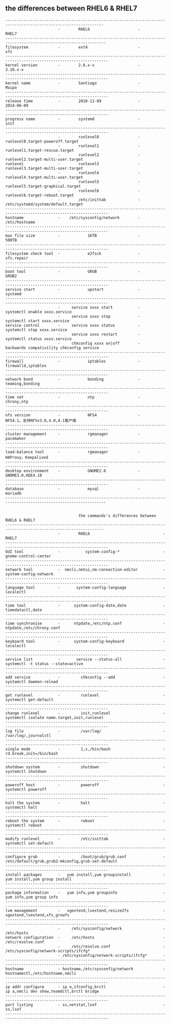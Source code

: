 ## the differences between RHEL6 & RHEL7

    -----------------------------------------------------------------------------------------------------------------
                           -        RHEL6                     -          RHEL7
    ------------------------------------------------------------------------------------------------------------------
    filesystem             -        ext4                      -          xfs        
    -------------------------------------------------------------------------------------------------------------------
    kernel version         -        2.6.x-x                   -          3.10.x-x
    -------------------------------------------------------------------------------------------------------------------
    kernel name            -        Santiago                  -          Maipo
    -------------------------------------------------------------------------------------------------------------------
    release time           -        2010-11-09                -          2014-06-09 
    -------------------------------------------------------------------------------------------------------------------
    progress name          -        systemd                   -          init
    -------------------------------------------------------------------------------------------------------------------
                           -        runlevel0                 -          runlevel0.target-poweroff.target           
                           -        runlevel1                 -          runlevel1.target-rescue.target             
                           -        runlevel2                 -          runlevel2.target-multi-user.target         
    runlevel               -        runlevel3                 -          runlevel3.target-multi-user.target         
                           -        runlevel4                 -          runlevel4.target-multi-user.target         
                           -        runlevel5                 -          runlevel5.target-graphical.target          
                           -        runlevel6                 -          runlevel6.target-reboot.target             
                           -        /etc/inittab              -          /etc/systemd/system/default.target         
    -------------------------------------------------------------------------------------------------------------------
    hostname               -    /etc/sysconfig/network        -          /etc/hostname
    -------------------------------------------------------------------------------------------------------------------
    max file size          -            16TB                  -          500TB
    -------------------------------------------------------------------------------------------------------------------
    filesystem check tool  -            e2fsck                -          xfs.repair
    -------------------------------------------------------------------------------------------------------------------
    boot tool              -            GRUB                  -          GRUB2
    -------------------------------------------------------------------------------------------------------------------
    service start          -            upstart               -          systemd 
    -------------------------------------------------------------------------------------------------------------------
                           -     service xxxx start           -          systemctl enable xxxx.service 
                           -     service xxxx stop            -          systemctl start xxxx.service
    service control        -     service xxxx status          -          systemctl stop xxxx.service
                           -     service xxxx restart         -          systemctl status xxxx.service 
                           -     chkconfig xxxx on|off        -          backwards compativility chkconfig service
    -------------------------------------------------------------------------------------------------------------------
    firewall               -            iptables              -          firewalld,iptables
    -------------------------------------------------------------------------------------------------------------------
    network bond           -            bonding               -          teaming,bonding
    -------------------------------------------------------------------------------------------------------------------
    time set               -            ntp                   -          chrony,ntp
    -------------------------------------------------------------------------------------------------------------------
    nfs version            -            NFS4                  -          NFS4.1，支持NFSv3.0,4.0,4.1客户端
    -------------------------------------------------------------------------------------------------------------------
    cluster management     -            rgmanager             -          pacemaker
    -------------------------------------------------------------------------------------------------------------------
    load-balance tool      -            rgmanager             -          HAProxy，Keepalived
    -------------------------------------------------------------------------------------------------------------------
    desktop environment    -            GNOME2.0              -          GNOME3.0,KDE4.10
    -------------------------------------------------------------------------------------------------------------------
    database               -            mysql                 -          mariadb
    ------------------------------------------------------------------------------------------------------------------
    
    
                                    the commands's differences between RHEL6 & RHEL7
    -----------------------------------------------------------------------------------------------------------------
                           -        RHEL6                                -          RHEL7
    -------------------------------------------------------------------------------------------------------------------
    GUI tool               -           system-config-*                   - gnome-control-center
    -------------------------------------------------------------------------------------------------------------------
    network tool           -  nmcli,nmtui,nm-connection-editor           - system-config-network
    -------------------------------------------------------------------------------------------------------------------
    language tool          -       system-config-language                - localectl
    -------------------------------------------------------------------------------------------------------------------
    time tool              -      system-config-date,date                - timedatactl,date 
    -------------------------------------------------------------------------------------------------------------------
    time synchronise       -      ntpdate,/etc/ntp.conf                  - ntpdate,/etc/chrony.conf
    -------------------------------------------------------------------------------------------------------------------
    keyboard tool          -      system-config-keyboard                 - localectl
    -------------------------------------------------------------------------------------------------------------------
    service list           -       service --status-all                  - systemctl -t status --state=active
    -------------------------------------------------------------------------------------------------------------------
    add service            -         chkconfig --add                     - systemctl daemon-reload
    -------------------------------------------------------------------------------------------------------------------
    get runlevel           -         runlevel                            - systemctl get-default
    -------------------------------------------------------------------------------------------------------------------
    change runlevel        -         init,runlevel                       - systemctl isolate name.target,init,runlevel
    -------------------------------------------------------------------------------------------------------------------
    log file               -         /var/log/                           - /var/log/,journalctl
    -------------------------------------------------------------------------------------------------------------------
    single mode            -         1,s,/bin/bash                       - rd.break,init=/bin/bash
    -------------------------------------------------------------------------------------------------------------------
    shutdown system        -         shutdown                            - systemctl shutdown
    -------------------------------------------------------------------------------------------------------------------
    poweroff host          -         poweroff                            - systemctl poweroff
    -------------------------------------------------------------------------------------------------------------------
    halt the system        -         halt                                - systemctl halt
    -------------------------------------------------------------------------------------------------------------------
    reboot the system      -         reboot                              - systemctl reboot
    -------------------------------------------------------------------------------------------------------------------
    modify runlevel        -         /etc/inittab                        - systemctl set-default
    -------------------------------------------------------------------------------------------------------------------
    configure grub         -         /boot/grub/grub.conf                - /etc/default/grub,grub2-mkconfig,grub-set-default
    -------------------------------------------------------------------------------------------------------------------
    install packages       -   yum install,yum groupinstall              - yum install,yum group install 
    -------------------------------------------------------------------------------------------------------------------
    package information    -   yum info,yum groupinfo                    - yum info,yum group info
    -------------------------------------------------------------------------------------------------------------------
    lvm management         -   vgextend,lvextend,resize2fs               - vgextend,lvextend,xfs_growfs
    -------------------------------------------------------------------------------------------------------------------
                           -     /etc/sysconfig/network                  - /etc/hosts
    network configuration  -     /etc/hosts                              - /etc/resolve.conf
                           -     /etc/resolve.conf                       - /etc/sysconfig/network-scripts/ifcfg*
                           - /etc/sysconfig/network-scripts/ifcfg*       - 
    -------------------------------------------------------------------------------------------------------------------
    hostname               - hostname,/etc/sysconfig/network             - hostnamectl,/etc/hostname,nmcli
    -------------------------------------------------------------------------------------------------------------------
    ip addr configure      - ip a,ifconfig,brctl                         - ip a,nmcli dev show,teamdctl,brctl bridge
    -------------------------------------------------------------------------------------------------------------------
    port listing           - ss,netstat,lsof                             - ss,lsof
    -------------------------------------------------------------------------------------------------------------------
    
    